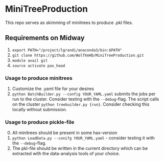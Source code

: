 # MiniTreeProduction
This repo serves as skimming of minitrees to produce .pkl files.

## Requirements on Midway
1. `export PATH="/project/lgrandi/anaconda3/bin:$PATH"`
2. `git clone https://github.com/WolfXeHD/MiniTreeProduction.git`
3. `module avail git`
4. `source activate pax_head`

### Usage to produce minitrees
1. Customize the .yaml file for your desires
2. `python BatchBuilder.py --config YOUR_YAML.yaml` submits the jobs per run to the cluster. Consider testing with the `--debug`-flag. The script calls on the cluster `python treebuilder.py {run}`. Consider checking this locally without submission.

### Usage to produce pickle-file
0. All minitrees should be present in some hax-version
1. `python LoadData.py --conifg YOUR_YAML.yaml` - consider testing it with the `--debug`-flag.
2. The pkl-file should be written in the current directory which can be extracted with the data-analysis tools of your choice.
